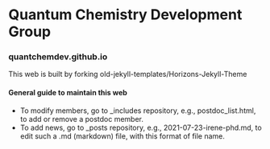 # Quantum Chemistry Development Group 
### quantchemdev.github.io
This web is built by forking old-jekyll-templates/Horizons-Jekyll-Theme
#### General guide to maintain this web
* To modify members, go to _includes repository, e.g., postdoc_list.html, to add or remove a postdoc member.
* To add news, go to _posts repository, e.g., 2021-07-23-irene-phd.md, to edit such a .md (markdown) file, with this format of file name.
